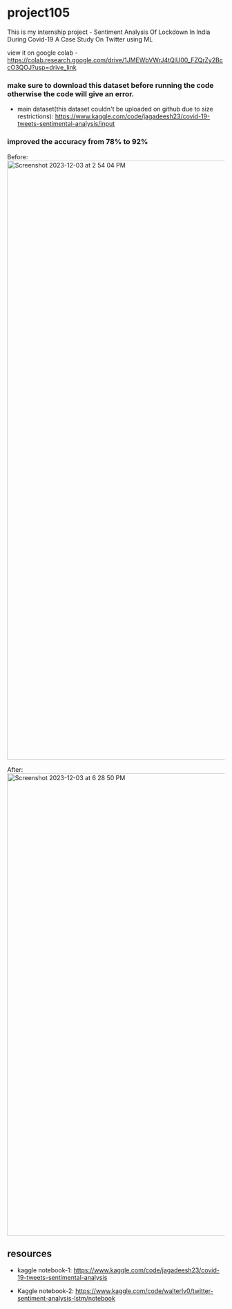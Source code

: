 
# project105

This is my internship project - Sentiment Analysis Of Lockdown In India During Covid-19 A Case Study On Twitter using ML

view it on google colab - https://colab.research.google.com/drive/1JMEWbVWrJ4tQlU00_FZQrZy2BccO3QOJ?usp=drive_link

### make sure to download this dataset before running the code otherwise the code will give an error.

- main dataset(this dataset couldn't be uploaded on github due to size restrictions): https://www.kaggle.com/code/jagadeesh23/covid-19-tweets-sentimental-analysis/input
### improved the accuracy from 78% to 92%
Before:
<img width="1385" alt="Screenshot 2023-12-03 at 2 54 04 PM" src="https://github.com/shresthacodes/project105/assets/138806766/0636847c-43b9-4355-a591-318b5d59162d">

After:
<img width="1069" alt="Screenshot 2023-12-03 at 6 28 50 PM" src="https://github.com/shresthacodes/project105/assets/138806766/a57abb01-4f74-44fa-a967-99efeb89c892">

## resources
- kaggle notebook-1:
https://www.kaggle.com/code/jagadeesh23/covid-19-tweets-sentimental-analysis

- Kaggle notebook-2:
https://www.kaggle.com/code/walterlv0/twitter-sentiment-analysis-lstm/notebook

